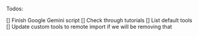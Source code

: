 Todos:

[] Finish Google Gemini script
[] Check through tutorials
[] List default tools
[] Update custom tools to remote import if we will be removing that
